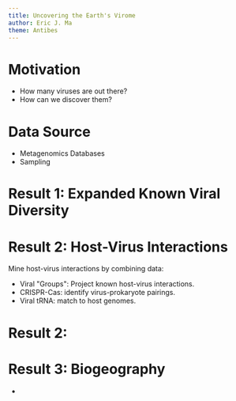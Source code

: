 ```yaml
---
title: Uncovering the Earth's Virome
author: Eric J. Ma
theme: Antibes
---
```

# Motivation

- How many viruses are out there?
- How can we discover them?

# Data Source

- Metagenomics Databases
- Sampling

# Result 1: Expanded Known Viral Diversity

# Result 2: Host-Virus Interactions

Mine host-virus interactions by combining data:

- Viral "Groups": Project known host-virus interactions.
- CRISPR-Cas: identify virus-prokaryote pairings.
- Viral tRNA: match to host genomes.

# Result 2:

# Result 3: Biogeography

-
